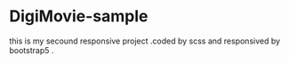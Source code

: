 
# DigiMovie-sample
this is my secound responsive project .coded by scss and responsived by bootstrap5 .
